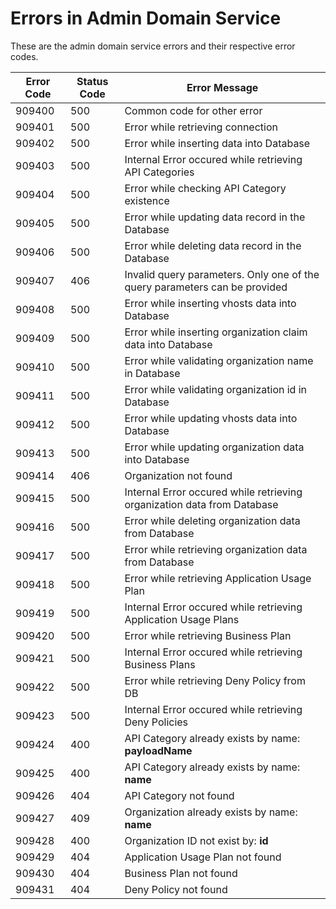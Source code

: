 # Errors in Admin Domain Service

These are the admin domain service errors and their respective error codes.

| Error Code | Status Code | Error Message |
|---|---|---|
| 909400  | 500 | Common code for other error |
| 909401  | 500 | Error while retrieving connection |
| 909402  | 500 | Error while inserting data into Database |
| 909403  | 500 | Internal Error occured while retrieving API Categories |
| 909404  | 500 | Error while checking API Category existence |
| 909405  | 500 | Error while updating data record in the Database |
| 909406  | 500 | Error while deleting data record in the Database |
| 909407  | 406 | Invalid query parameters. Only one of the query parameters can be provided |
| 909408  | 500 | Error while inserting vhosts data into Database |
| 909409  | 500 | Error while inserting organization claim data into Database |
| 909410  | 500 | Error while validating organization name in Database |
| 909411  | 500 | Error while validating organization id in Database |
| 909412  | 500 | Error while updating vhosts data into Database |
| 909413  | 500 | Error while updating organization data into Database |
| 909414  | 406 | Organization not found |
| 909415  | 500 | Internal Error occured while retrieving organization data from Database |
| 909416  | 500 | Error while deleting organization data from Database |
| 909417  | 500 | Error while retrieving organization data from Database |
| 909418  | 500 | Error while retrieving Application Usage Plan |
| 909419  | 500 | Internal Error occured while retrieving Application Usage Plans |
| 909420  | 500 | Error while retrieving Business Plan |
| 909421  | 500 | Internal Error occured while retrieving Business Plans |
| 909422  | 500 | Error while retrieving Deny Policy from DB |
| 909423  | 500 | Internal Error occured while retrieving Deny Policies |
| 909424  | 400 | API Category already exists by name: **payloadName** |
| 909425  | 400 | API Category already exists by name: **name** |
| 909426  | 404 | API Category not found |
| 909427  | 409 | Organization already exists by name: **name** |
| 909428  | 400 | Organization ID not exist by: **id** |
| 909429  | 404 | Application Usage Plan not found |
| 909430  | 404 | Business Plan not found |
| 909431  | 404 | Deny Policy not found |
